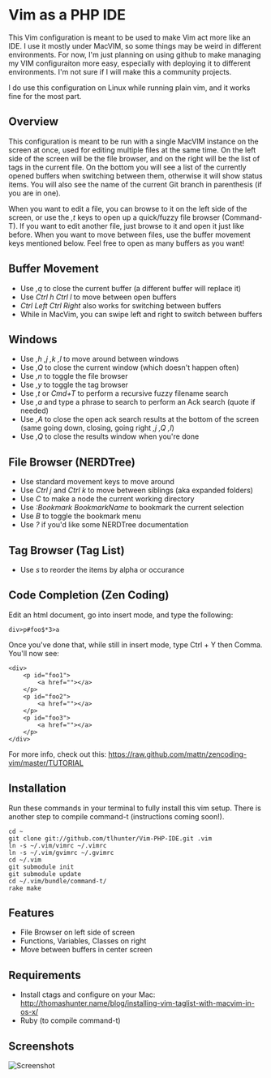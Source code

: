 Vim as a PHP IDE
===
This Vim configuration is meant to be used to make Vim act more like an IDE. I use it mostly under MacVIM,
so some things may be weird in different environments. For now, I'm just planning on using github to make
managing my VIM configuraiton more easy, especially with deploying it to different environments. I'm not
sure if I will make this a community projects.

I do use this configuration on Linux while running plain vim, and it works fine for the most part.


Overview
--
This configuration is meant to be run with a single MacVIM instance on the screen at once, used for editing
multiple files at the same time. On the left side of the screen will be the file browser, and on the right
will be the list of tags in the current file. On the bottom you will see a list of the currently opened
buffers when switching between them, otherwise it will show status items. You will also see the name of the
current Git branch in parenthesis (if you are in one).

When you want to edit a file, you can browse to it on the left side of the screen, or use the _,t_ keys
to open up a quick/fuzzy file browser (Command-T). If you want to edit another file, just browse to it and
open it just like before. When you want to move between files, use the buffer movement keys mentioned
below. Feel free to open as many buffers as you want!

Buffer Movement
---
* Use _,q_ to close the current buffer (a different buffer will replace it)
* Use _Ctrl h Ctrl l_ to move between open buffers
 * _Ctrl Left Ctrl Right_ also works for switching between buffers
 * While in MacVim, you can swipe left and right to switch between buffers

Windows
---
* Use _,h ,j ,k ,l_ to move around between windows
* Use _,Q_ to close the current window (which doesn't happen often)
* Use _,n_ to toggle the file browser
* Use _,y_ to toggle the tag browser
* Use _,t_ or _Cmd+T_ to perform a recursive fuzzy filename search
* Use _,a_ and type a phrase to search to perform an Ack search (quote if needed)
* Use _,A_ to close the open ack search results at the bottom of the screen (same going down, closing, going right _,j ,Q ,l_)
 * Use _,Q_ to close the results window when you're done

File Browser (NERDTree)
---
* Use standard movement keys to move around
* Use _Ctrl j_ and _Ctrl k_ to move between siblings (aka expanded folders)
* Use _C_ to make a node the current working directory
* Use _:Bookmark BookmarkName_ to bookmark the current selection
* Use _B_ to toggle the bookmark menu
* Use _?_ if you'd like some NERDTree documentation

Tag Browser (Tag List)
---
* Use _s_ to reorder the items by alpha or occurance

Code Completion (Zen Coding)
---

Edit an html document, go into insert mode, and type the following:

    div>p#foo$*3>a

Once you've done that, while still in insert mode, type Ctrl + Y then Comma. You'll now see:

    <div>
        <p id="foo1">
            <a href=""></a>
        </p>
        <p id="foo2">
            <a href=""></a>
        </p>
        <p id="foo3">
            <a href=""></a>
        </p>
    </div>

For more info, check out this: https://raw.github.com/mattn/zencoding-vim/master/TUTORIAL

Installation
---
Run these commands in your terminal to fully install this vim setup. There is another step to compile command-t
(instructions coming soon!).

    cd ~
    git clone git://github.com/tlhunter/Vim-PHP-IDE.git .vim
    ln -s ~/.vim/vimrc ~/.vimrc
    ln -s ~/.vim/gvimrc ~/.gvimrc
    cd ~/.vim
    git submodule init
    git submodule update
    cd ~/.vim/bundle/command-t/
    rake make

Features
---
* File Browser on left side of screen
* Functions, Variables, Classes on right
* Move between buffers in center screen


Requirements
---
* Install ctags and configure on your Mac: http://thomashunter.name/blog/installing-vim-taglist-with-macvim-in-os-x/
* Ruby (to compile command-t)

Screenshots
---
![Screenshot](http://thomashunter.name/pictures/macvim.png "Screenshot of MacVIM")
